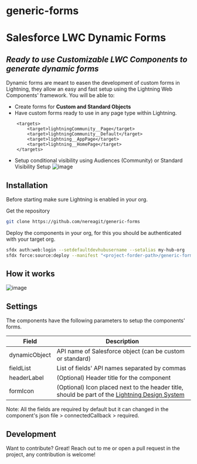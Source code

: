 # generic-forms


# Salesforce LWC Dynamic Forms
## _Ready to use Customizable LWC Components to generate dynamic forms_



Dynamic forms are meant to easen the development of custom forms in Lightning, they allow an easy and fast setup using the Lightning Web Components' framework. You will be able to: 


- Create forms for **Custom and Standard Objects**
- Have custom forms ready to use in any page type within Lightning.

```
    <targets>
        <target>lightningCommunity__Page</target>
        <target>lightningCommunity__Default</target>
        <target>lightning__AppPage</target>
        <target>lightning__HomePage</target>
    </targets>
```

- Setup conditional visibility using Audiences (Community) or Standard Visibility Setup
![image](https://user-images.githubusercontent.com/17240961/122608636-d996e880-d07c-11eb-9884-3dfbf2100473.png)


## Installation

Before starting make sure Lightning is enabled in your org.

Get the repository

```sh
git clone https://github.com/nereagit/generic-forms
```

Deploy the components in your org, for this you should be authenticated with your target org.

```sh
sfdx auth:web:login --setdefaultdevhubusername --setalias my-hub-org 
sfdx force:source:deploy --manifest "<project-forder-path>/generic-forms/manifest/package.xml" 
```

## How it works

![image](https://user-images.githubusercontent.com/17240961/122608774-1c58c080-d07d-11eb-8ef5-9181cafc7a00.png)


## Settings

The components have the following parameters to setup the components' forms.



| Field | Description |
| ------ | ------ |
| dynamicObject | API name of Salesforce object (can be custom or standard) |
| fieldList | List of fields' API names separated by commas |
| headerLabel | (Optional) Header title for the component |
| formIcon | (Optional) Icon placed next to the header title, should be part of the [Lightning Design System](https://www.lightningdesignsystem.com/icons/) |

Note: All the fields are required by default but it can changed in the component's json file > connectedCallback > required.


## Development

Want to contribute? Great!
Reach out to me or open a pull request in the project, any contribution is welcome!

